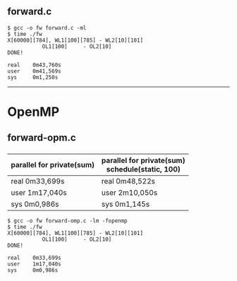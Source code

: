## forward.c

```
$ gcc -o fw forward.c -ml
$ time ./fw 
X[60000][784], WL1[100][785] - WL2[10][101]
           OL1[100]     - OL2[10]
DONE!

real    0m43,760s
user    0m41,569s
sys     0m1,250s
```
---

# OpenMP
## forward-opm.c 
##### 
|parallel for private(sum)|parallel for private(sum) <br> schedule(static, 100) |
|---                      |---               |
|real    0m33,699s        |real    0m48,522s |
|user    1m17,040s        |user    2m10,050s |
|sys      0m0,986s        |sys      0m1,145s |   

```
$ gcc -o fw forward-omp.c -lm -fopenmp
$ time ./fw 
X[60000][784], WL1[100][785] - WL2[10][101]
           OL1[100]     - OL2[10]
DONE!

real    0m33,699s
user    1m17,040s
sys     0m0,986s

```
